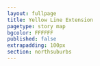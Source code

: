 ```yaml
---
layout: fullpage
title: Yellow Line Extension
pagetype: story map
bgcolor: FFFFFF
published: false
extrapadding: 100px
section: northsuburbs
---
```


